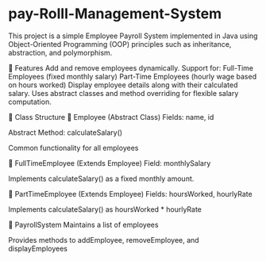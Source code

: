 # pay-Rolll-Management-System
This project is a simple Employee Payroll System implemented in Java using Object-Oriented Programming (OOP) principles such as inheritance, abstraction, and polymorphism.

🚀 Features
Add and remove employees dynamically.
Support for:
Full-Time Employees (fixed monthly salary)
Part-Time Employees (hourly wage based on hours worked)
Display employee details along with their calculated salary.
Uses abstract classes and method overriding for flexible salary computation.

🧱 Class Structure
🔹 Employee (Abstract Class)
Fields: name, id

Abstract Method: calculateSalary()

Common functionality for all employees

🔹 FullTimeEmployee (Extends Employee)
Field: monthlySalary

Implements calculateSalary() as a fixed monthly amount.

🔹 PartTimeEmployee (Extends Employee)
Fields: hoursWorked, hourlyRate

Implements calculateSalary() as hoursWorked * hourlyRate

🔹 PayrollSystem
Maintains a list of employees

Provides methods to addEmployee, removeEmployee, and displayEmployees



